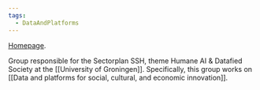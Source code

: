```yaml
---
tags:
  - DataAndPlatforms
---
```


[Homepage](https://www.rug.nl/research/research-let/sectorplan-website/humaneai/).

Group responsible for the Sectorplan SSH, theme Humane AI & Datafied Society at the [[University of Groningen]]. Specifically, this group works on [[Data and platforms for social, cultural, and economic innovation]].
